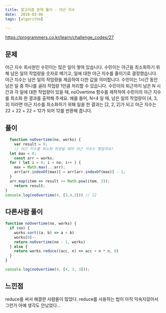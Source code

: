```yaml
---
title: 알고리즘 문제 풀이 - 야근 지수
date:  2018-03-06
tags: [algorithm]

---
```

https://programmers.co.kr/learn/challenge_codes/27

## 문제
야근 지수
회사원인 수민이는 많은 일이 쌓여 있습니다. 수민이는 야근을 최소화하기 위해 남은 일의 작업량을 숫자로 메기고, 일에 대한 야근 지수를 줄이기로 결정했습니다. 야근 지수는 남은 일의 작업량을 제곱하여 더한 값을 의미합니다. 수민이는 1시간 동안 남은 일 중 하나를 골라 작업량 1만큼 처리할 수 있습니다. 수민이의 퇴근까지 남은 N 시간과 각 일에 대한 작업량이 있을 때, noOvertime 함수를 제작하여 수민이의 야근 지수를 최소화 한 결과를 출력해 주세요. 예를 들어, N=4 일 때, 남은 일의 작업량이 [4, 3, 3] 이라면 야근 지수를 최소화하기 위해 일을 한 결과는 [2, 2, 2]가 되고 야근 지수는 22 + 22 + 22 = 12가 되어 12를 반환해 줍니다.

## 풀이

```javascript
  function noOvertime(no, works) {
	var result = 0;
	// 야근 지수를 최소화 하였을 때의 야근 지수는 몇일까요?
  let max = 0;
	const arr = works;
  for ( let i = 0; i < no; i++ ) {
  	max = Math.max(...arr);
    arr[arr.indexOf(max)] = arr[arr.indexOf(max)] - 1;
  }
  arr.map(item => result += Math.pow(item, 2));
	return result;
}
console.log(noOvertime(4, [3,4,3])) // 12
```

## 다른사람 풀이
```js
function noOvertime(no, works) {
  if (no) {
    works.sort((a, b) => a < b)
    works[0]--
    return noOvertime(no - 1, works)
  } else {
    return works.reduce((acc, n) => acc + n * n, 0)
  }
}

console.log(noOvertime(4, [4, 3, 3]));
```

## 느낀점
reduce를 써서 해결한 사람들이 많았다. reduce를 사용하는 법이 아직 익숙지않아서 그런가 아예 생각도 안났었다...